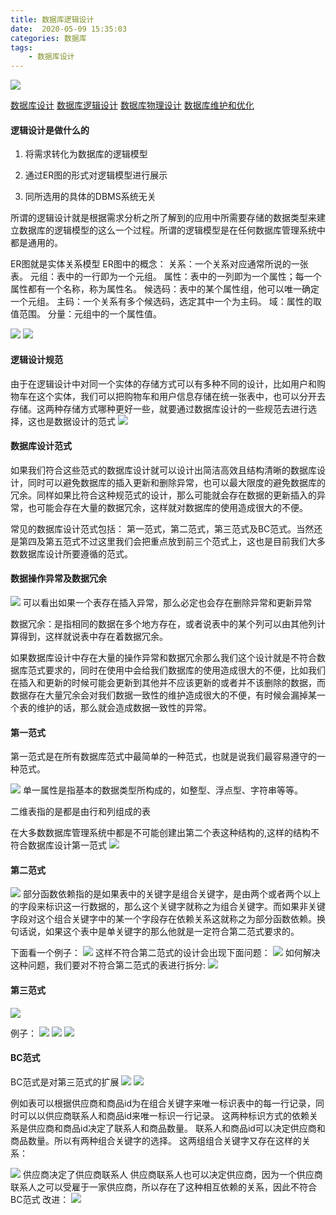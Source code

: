 ```yaml
---
title: 数据库逻辑设计
date:  2020-05-09 15:35:03
categories: 数据库
tags:
    - 数据库设计
---
```


<img src="https://chenxinshinian.oss-cn-beijing.aliyuncs.com/img/20200509071618.png"></img>

<a href="https://chenxinshinian.com/2020/05/12/shu-ju-ku-she-ji/">数据库设计</a>
<a href="https://chenxinshinian.com/2020/05/09/shu-ju-ku-luo-ji-she-ji/">数据库逻辑设计</a>
<a href="https://chenxinshinian.com/2020/05/11/shu-ju-ku-wu-li-she-ji/">数据库物理设计</a>
<a href="https://chenxinshinian.com/2020/05/11/shu-ju-ku-wei-hu-he-you-hua/">数据库维护和优化</a>


#### 逻辑设计是做什么的
1. 将需求转化为数据库的逻辑模型

2. 通过ER图的形式对逻辑模型进行展示

3. 同所选用的具体的DBMS系统无关

所谓的逻辑设计就是根据需求分析之所了解到的应用中所需要存储的数据类型来建立数据库的逻辑模型的这么一个过程。所谓的逻辑模型是在任何数据库管理系统中都是通用的。

ER图就是实体关系模型
ER图中的概念：
关系：一个关系对应通常所说的一张表。
元组：表中的一行即为一个元组。
属性：表中的一列即为一个属性；每一个属性都有一个名称，称为属性名。
候选码：表中的某个属性组，他可以唯一确定一个元组。
主码：一个关系有多个候选码，选定其中一个为主码。
域：属性的取值范围。
分量：元组中的一个属性值。

<img src="https://chenxinshinian.oss-cn-beijing.aliyuncs.com/img/20200509080751.png"></img>
<img src="https://chenxinshinian.oss-cn-beijing.aliyuncs.com/img/20200509080704.png"></img>

#### 逻辑设计规范
由于在逻辑设计中对同一个实体的存储方式可以有多种不同的设计，比如用户和购物车在这个实体，我们可以把购物车和用户信息存储在统一张表中，也可以分开去存储。这两种存储方式哪种更好一些，就要通过数据库设计的一些规范去进行选择，这也是数据设计的范式
<img src="https://chenxinshinian.oss-cn-beijing.aliyuncs.com/img/20200509094003.png"></img>

#### 数据库设计范式
如果我们符合这些范式的数据库设计就可以设计出简洁高效且结构清晰的数据库设计，同时可以避免数据库的插入更新和删除异常，也可以最大限度的避免数据库的冗余。同样如果比符合这种规范式的设计，那么可能就会存在数据的更新插入的异常，也可能会存在大量的数据冗余，这样就对数据库的使用造成很大的不便。

常见的数据库设计范式包括：
第一范式，第二范式，第三范式及BC范式。当然还是第四及第五范式不过这里我们会把重点放到前三个范式上，这也是目前我们大多数数据库设计所要遵循的范式。

#### 数据操作异常及数据冗余
<img src="https://chenxinshinian.oss-cn-beijing.aliyuncs.com/img/20200509095904.png"></img>
可以看出如果一个表存在插入异常，那么必定也会存在删除异常和更新异常

数据冗余：是指相同的数据在多个地方存在，或者说表中的某个列可以由其他列计算得到，这样就说表中存在着数据冗余。

如果数据库设计中存在大量的操作异常和数据冗余那么我们这个设计就是不符合数据库范式要求的，同时在使用中会给我们数据库的使用造成很大的不便，比如我们在插入和更新的时候可能会更新到其他并不应该更新的或者并不该删除的数据，而数据存在大量冗余会对我们数据一致性的维护造成很大的不便，有时候会漏掉某一个表的维护的话，那么就会造成数据一致性的异常。

#### 第一范式
第一范式是在所有数据库范式中最简单的一种范式，也就是说我们最容易遵守的一种范式。

<img src="https://chenxinshinian.oss-cn-beijing.aliyuncs.com/img/20200509101147.png"></img>
单一属性是指基本的数据类型所构成的，如整型、浮点型、字符串等等。

二维表指的是都是由行和列组成的表

在大多数数据库管理系统中都是不可能创建出第二个表这种结构的,这样的结构不符合数据库设计第一范式
<img src="https://chenxinshinian.oss-cn-beijing.aliyuncs.com/img/20200509101811.png"></img>

#### 第二范式
<img src="https://chenxinshinian.oss-cn-beijing.aliyuncs.com/img/20200509102105.png"></img>
部分函数依赖指的是如果表中的关键字是组合关键字，是由两个或者两个以上的字段来标识这一行数据的，那么这个关键字就称之为组合关键字。而如果非关键字段对这个组合关键字中的某一个字段存在依赖关系这就称之为部分函数依赖。换句话说，如果这个表中是单关键字的那么他就是一定符合第二范式要求的。

下面看一个例子：
<img src="https://chenxinshinian.oss-cn-beijing.aliyuncs.com/img/20200509103130.png"></img>
这样不符合第二范式的设计会出现下面问题：
<img src="https://chenxinshinian.oss-cn-beijing.aliyuncs.com/img/20200509103603.png"></img>
如何解决这种问题，我们要对不符合第二范式的表进行拆分:
<img src="https://chenxinshinian.oss-cn-beijing.aliyuncs.com/img/20200509104236.png"></img>

#### 第三范式
<img src="https://chenxinshinian.oss-cn-beijing.aliyuncs.com/img/20200509110840.png"></img>

例子：
<img src="https://chenxinshinian.oss-cn-beijing.aliyuncs.com/img/20200509111400.png"></img>
<img src="https://chenxinshinian.oss-cn-beijing.aliyuncs.com/img/20200509111318.png"></img>
<img src="https://chenxinshinian.oss-cn-beijing.aliyuncs.com/img/20200509111749.png"></img>

#### BC范式
BC范式是对第三范式的扩展
<img src="https://chenxinshinian.oss-cn-beijing.aliyuncs.com/img/20200509112201.png"></img>
<img src="https://chenxinshinian.oss-cn-beijing.aliyuncs.com/img/20200509112741.png"></img>

例如表可以根据供应商和商品id为在组合关键字来唯一标识表中的每一行记录，同时可以以供应商联系人和商品id来唯一标识一行记录。
这两种标识方式的依赖关系是供应商和商品id决定了联系人和商品数量。
联系人和商品id可以决定供应商和商品数量。所以有两种组合关键字的选择。
这两组组合关键字又存在这样的关系：

<img src="https://chenxinshinian.oss-cn-beijing.aliyuncs.com/img/20200509112823.png"></img>
供应商决定了供应商联系人
供应商联系人也可以决定供应商，因为一个供应商联系人之可以受雇于一家供应商，所以存在了这种相互依赖的关系，因此不符合BC范式
改进：
<img src="https://chenxinshinian.oss-cn-beijing.aliyuncs.com/img/20200509113018.png"></img>